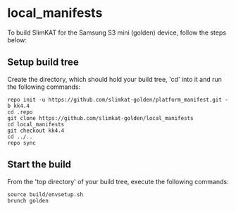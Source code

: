 # local_manifests

To build SlimKAT for the Samsung S3 mini (golden) device,
follow the steps below:

## Setup build tree
Create the directory, which should hold your build tree, 'cd' into it
and run the following commands:
```Shell session
repo init -u https://github.com/slimkat-golden/platform_manifest.git -b kk4.4
cd .repo
git clone https://github.com/slimkat-golden/local_manifests
cd local_manifests
git checkout kk4.4
cd ../..
repo sync
```

## Start the build
From the 'top directory' of your build tree, execute the following commands:
```Shell session
source build/envsetup.sh
brunch golden
```
